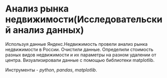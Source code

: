 # Анализ рынка недвижимости(Исследовательский анализ данных)

Используя данные Яндекс.Недвижимость провели анализ рынка недвижимости в России. Очистили данные. Определили стоимость разных видов недвижимости и их параметры на разном удалении от центра. Визуализировали данные с помощью библиотеки matplotlib.

Инструменты - *python*, *pandas*, *matplotlib*.

